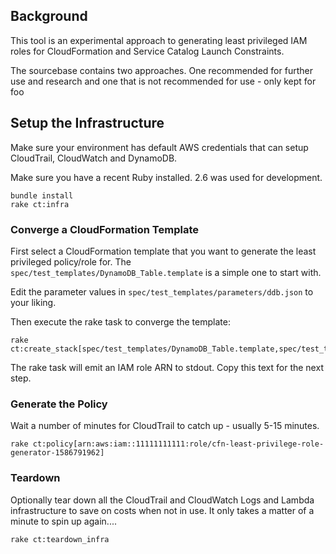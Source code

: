 ## Background
This tool is an experimental approach to generating least privileged IAM roles 
for CloudFormation and Service Catalog Launch Constraints.

The sourcebase contains two approaches.  One recommended for further use and research
and one that is not recommended for use - only kept for foo

## Setup the Infrastructure

Make sure your environment has default AWS credentials that can setup
CloudTrail, CloudWatch and DynamoDB.

Make sure you have a recent Ruby installed.  2.6 was used for development.

```
bundle install
rake ct:infra
```

### Converge a CloudFormation Template

First select a CloudFormation template that you want to generate the least privileged 
policy/role for.  The `spec/test_templates/DynamoDB_Table.template` is a simple one 
to start with.  

Edit the parameter values in `spec/test_templates/parameters/ddb.json` to your liking.

Then execute the rake task to converge the template:
```
rake ct:create_stack[spec/test_templates/DynamoDB_Table.template,spec/test_templates/parameters/ddb.json]
```

The rake task will emit an IAM role ARN to stdout.  Copy this text for the next step.

### Generate the Policy
Wait a number of minutes for CloudTrail to catch up - usually 5-15 minutes.

```
rake ct:policy[arn:aws:iam::11111111111:role/cfn-least-privilege-role-generator-1586791962]
```

### Teardown
Optionally tear down all the CloudTrail and CloudWatch Logs and Lambda infrastructure
to save on costs when not in use.  It only takes a matter of a minute to spin up again....

```
rake ct:teardown_infra
```
